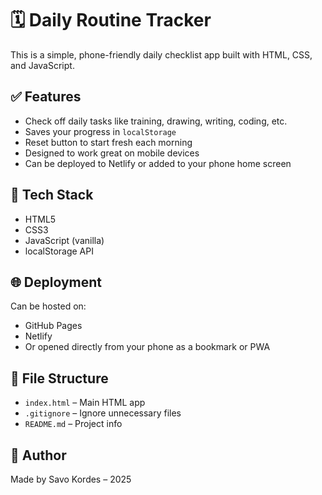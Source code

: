# 🗓️ Daily Routine Tracker

This is a simple, phone-friendly daily checklist app built with HTML, CSS, and JavaScript.

## ✅ Features
- Check off daily tasks like training, drawing, writing, coding, etc.
- Saves your progress in `localStorage`
- Reset button to start fresh each morning
- Designed to work great on mobile devices
- Can be deployed to Netlify or added to your phone home screen

## 🧱 Tech Stack
- HTML5
- CSS3
- JavaScript (vanilla)
- localStorage API

## 🌐 Deployment
Can be hosted on:
- GitHub Pages
- Netlify
- Or opened directly from your phone as a bookmark or PWA

## 📁 File Structure
- `index.html` – Main HTML app
- `.gitignore` – Ignore unnecessary files
- `README.md` – Project info

## 🚀 Author
Made by Savo Kordes – 2025
